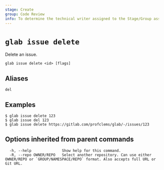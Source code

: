 ```yaml
---
stage: Create
group: Code Review
info: To determine the technical writer assigned to the Stage/Group associated with this page, see https://about.gitlab.com/handbook/product/ux/technical-writing/#assignments
---
```


<!--
This documentation is auto generated by a script.
Please do not edit this file directly. Run `make gen-docs` instead.
-->

# `glab issue delete`

Delete an issue.

```plaintext
glab issue delete <id> [flags]
```

## Aliases

```plaintext
del
```

## Examples

```console
$ glab issue delete 123
$ glab issue del 123
$ glab issue delete https://gitlab.com/profclems/glab/-/issues/123

```

## Options inherited from parent commands

```plaintext
  -h, --help              Show help for this command.
  -R, --repo OWNER/REPO   Select another repository. Can use either OWNER/REPO or `GROUP/NAMESPACE/REPO` format. Also accepts full URL or Git URL.
```
